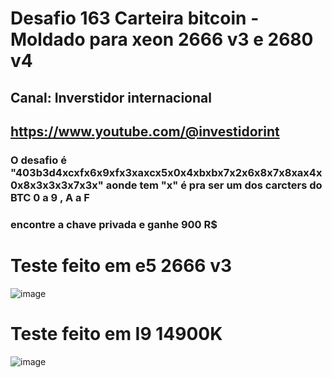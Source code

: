 # Desafio 163 Carteira bitcoin - Moldado para xeon 2666 v3 e 2680 v4
## Canal: Inverstidor internacional 
## https://www.youtube.com/@investidorint

### O desafio é "403b3d4xcxfx6x9xfx3xaxcx5x0x4xbxbx7x2x6x8x7x8xax4x0x8x3x3x3x7x3x" aonde tem "x" é pra ser um dos carcters do BTC 0 a 9 , A a F
### encontre a chave privada e ganhe 900 R$

# Teste feito em e5 2666 v3
![image](https://github.com/user-attachments/assets/15173690-6fa2-49e4-9d62-f3ec34fa8357)

# Teste feito em I9 14900K
![image](https://github.com/user-attachments/assets/979f526a-7e6b-4b0d-a749-06bb5f168296)
